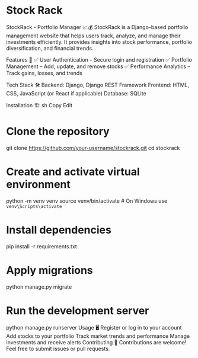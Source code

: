 # Stock Rack
StockRack - Portfolio Manager 📈💰
StockRack is a Django-based portfolio management website that helps users track, analyze, and manage their investments efficiently. It provides insights into stock performance, portfolio diversification, and financial trends.

Features 🚀
✅ User Authentication – Secure login and registration
✅ Portfolio Management – Add, update, and remove stocks
✅ Performance Analytics – Track gains, losses, and trends

Tech Stack 🛠️
Backend: Django, Django REST Framework
Frontend: HTML, CSS, JavaScript (or React if applicable)
Database:  SQLite

Installation 🏗️
sh
Copy
Edit
# Clone the repository
git clone https://github.com/your-username/stockrack.git
cd stockrack

# Create and activate virtual environment
python -m venv venv
source venv/bin/activate  # On Windows use `venv\Scripts\activate`

# Install dependencies
pip install -r requirements.txt

# Apply migrations
python manage.py migrate

# Run the development server
python manage.py runserver
Usage 🖥️
Register or log in to your account
Add stocks to your portfolio
Track market trends and performance
Manage investments and receive alerts
Contributing 🤝
Contributions are welcome! Feel free to submit issues or pull requests.
